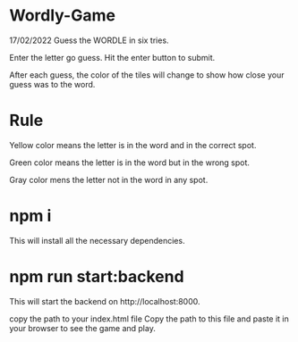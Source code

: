 # Wordly-Game
17/02/2022
Guess the WORDLE in six tries.

Enter the letter go guess. Hit the enter button to submit.

After each guess, the color of the tiles will change to show how close your guess was to the word.

# Rule
Yellow color means the letter is in the word and in the correct spot.

Green color means the letter is in the word but in the wrong spot.

Gray color mens the letter not in the word in any spot.

# npm i
This will install all the necessary dependencies.

# npm run start:backend
This will start the backend on http://localhost:8000.

copy the path to your index.html file
Copy the path to this file and paste it in your browser to see the game and play.
